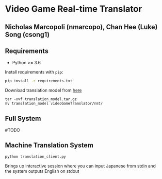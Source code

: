 # Video Game Real-time Translator
## Nicholas Marcopoli (nmarcopo), Chan Hee (Luke) Song (csong1)

## Requirements

- Python >= 3.6

Install requirements with `pip`:

```bash
pip install -r requirements.txt
```

Download translation model from 
[here](https://drive.google.com/file/d/1BtgfuH9MvbE3Fd4s-t6cgKTFwgAw4vHb/view?usp=sharing)

```
tar -xvf translation_model.tar.gz
mv translation_model videoGameTranslator/nmt/
```
 


## Full System

#TODO


## Machine Translation System

```bash
python translation_client.py
```

Brings up interactive session where you can input Japanese from stdin and the system outputs English on stdout